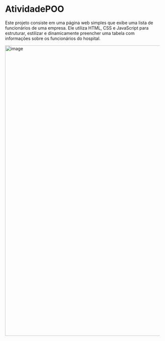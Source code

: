 # AtividadePOO
 
Este projeto consiste em uma página web simples que exibe uma lista de funcionários de uma empresa. Ele utiliza HTML, CSS e JavaScript para estruturar, estilizar e dinamicamente preencher uma tabela com informações sobre os funcionários do hospital.

<img width="943" alt="image" src="https://github.com/user-attachments/assets/1a4a1f7c-d99c-4e3c-9245-e2a23a40c21f" />


